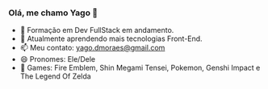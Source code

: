 ### Olá, me chamo Yago 👋

- 📒 Formação em Dev FullStack em andamento.
- 🌱 Atualmente aprendendo mais tecnologias Front-End.
- 📫 Meu contato: yago.dmoraes@gmail.com
- 😄 Pronomes: Ele/Dele
- 👾 Games: Fire Emblem, Shin Megami Tensei, Pokemon, Genshi Impact e The Legend Of Zelda

